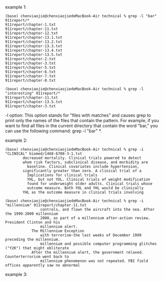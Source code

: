 example 1:
```
(base) chenxiaojie@chenxiaojiedeMacBook-Air technical % grep -l "bar" 911report/*
911report/chapter-1.txt
911report/chapter-11.txt
911report/chapter-12.txt
911report/chapter-13.1.txt
911report/chapter-13.2.txt
911report/chapter-13.3.txt
911report/chapter-13.4.txt
911report/chapter-13.5.txt
911report/chapter-2.txt
911report/chapter-3.txt
911report/chapter-5.txt
911report/chapter-6.txt
911report/chapter-7.txt
911report/chapter-8.txt
```
```
(base) chenxiaojie@chenxiaojiedeMacBook-Air technical % grep -l "interesting" 911report/*
911report/chapter-11.txt
911report/chapter-13.5.txt
911report/chapter-3.txt
```
-l option: This option stands for "files with matches" and causes grep to print only the names of the files that contain the pattern. For example, if you want to find all files in the current directory that contain the word "bar," you can use the following command: grep -l "bar" *.

example 2:
```
(base) chenxiaojie@chenxiaojiedeMacBook-Air technical % grep -i "CLINICAL" biomed/1468-6708-3-1.txt
        decreased mortality. Clinical trials powered to detect
        whom risk factors, subclinical disease, and morbidity are
          baseline. Clinical covariates include hypertension,
        significantly greater than zero. A clinical trial of a
          Implications for clinical trials
          YHL, but not YOL. Clinical trials of weight modification
          found for underweight older adults. Clinical trials whose
          outcome measure. Both YOL and YHL would be clinically
        YHL as the outcome measure in clinical trials involving
```
```
(base) chenxiaojie@chenxiaojiedeMacBook-Air technical % grep -i "millennium" 911report/chapter-11.txt   
                controls, and flown the aircraft into the sea. After the 1999-2000 millennium
                2000, as part of a millennium after-action review. President Clinton and his
                millennium alert.
            The Millennium Exception
                with terrorism-the last weeks of December 1999 preceding the millennium.
                millennium and possible computer programming glitches ("Y2K") that might obliterate
            After the millennium alert, the government relaxed. Counterterrorism went back to
                millennium phenomenon was not repeated. FBI field offices apparently saw no abnormal
```
example 3:
```
```
```
```
                
